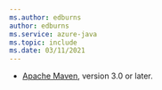 ```yaml
---
ms.author: edburns
author: edburns
ms.service: azure-java
ms.topic: include
ms.date: 03/11/2021
---
```


- [Apache Maven](http://maven.apache.org/), version 3.0 or later.
